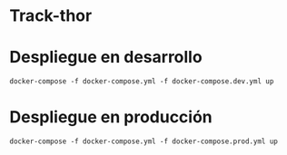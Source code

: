 # Track-thor

# Despliegue en desarrollo
`docker-compose -f docker-compose.yml -f docker-compose.dev.yml up`

# Despliegue en producción
`docker-compose -f docker-compose.yml -f docker-compose.prod.yml up`